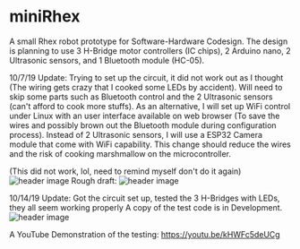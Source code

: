 # miniRhex
A small Rhex robot prototype for Software-Hardware Codesign. The design is planning to use 3 H-Bridge motor controllers (IC chips), 2 Arduino nano, 2 Ultrasonic sensors, and 1 Bluetooth module (HC-05).

10/7/19 Update:
Trying to set up the circuit, it did not work out as I thought (The wiring gets crazy that I cooked some LEDs by accident). Will need to skip some parts such as Bluetooth control and the 2 Ultrasonic sensors (can't afford to cook more stuffs). As an alternative, I will set up WiFi control under Linux with an user interface available on web browser (To save the wires and possibly brown out the Bluetooth module during configuration process). Instead of 2 Ultrasonic sensors, I will use a ESP32 Camera module that come with WiFi capability. This change should reduce the wires and the risk of cooking marshmallow on the microcontroller.

(This did not work, lol, need to remind myself don't do it again)
![header image](https://github.com/zhengronggift/miniRhex/blob/master/image/image2.jpeg?raw=true)
Rough draft:
![header image](https://github.com/zhengronggift/miniRhex/blob/master/image/image3.jpeg?raw=true)

10/14/19 Update:
Got the circuit set up, tested the 3 H-Bridges with LEDs, they all seem working properly
A copy of the test code is in Development.
![header image](https://github.com/zhengronggift/miniRhex/blob/master/image/image4.jpeg?raw=true)

A YouTube Demonstration of the testing:
https://youtu.be/kHWFc5deUCg
